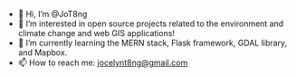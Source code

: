 - 👋 Hi, I’m @JoT8ng
- 👀 I’m interested in open source projects related to the environment and climate change and web GIS applications!
- 🌱 I’m currently learning the MERN stack, Flask framework, GDAL library, and Mapbox.
- 📫 How to reach me: jocelynt8ng@gmail.com

<!---
JoT8ng/JoT8ng is a ✨ special ✨ repository because its `README.md` (this file) appears on your GitHub profile.
You can click the Preview link to take a look at your changes.
--->
